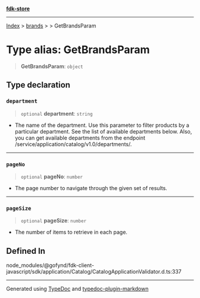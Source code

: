 [**fdk-store**](../../../README.md)
***

[Index](../../../API.md) > [brands](../../README.md) > [<internal>](../README.md) > GetBrandsParam

# Type alias: GetBrandsParam

> **GetBrandsParam**: `object`

## Type declaration

### `department`

> `optional` **department**: `string`

- The name of the department. Use this
parameter to filter products by a particular department. See the list of
available departments below. Also, you can get available departments from
the endpoint /service/application/catalog/v1.0/departments/.

***

### `pageNo`

> `optional` **pageNo**: `number`

- The page number to navigate through the given
set of results.

***

### `pageSize`

> `optional` **pageSize**: `number`

- The number of items to retrieve in each page.

## Defined In

node\_modules/@gofynd/fdk-client-javascript/sdk/application/Catalog/CatalogApplicationValidator.d.ts:337

***
Generated using [TypeDoc](https://typedoc.org/) and [typedoc-plugin-markdown](https://www.npmjs.com/package/typedoc-plugin-markdown)
